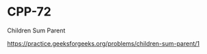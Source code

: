# CPP-72
Children Sum Parent 











https://practice.geeksforgeeks.org/problems/children-sum-parent/1
